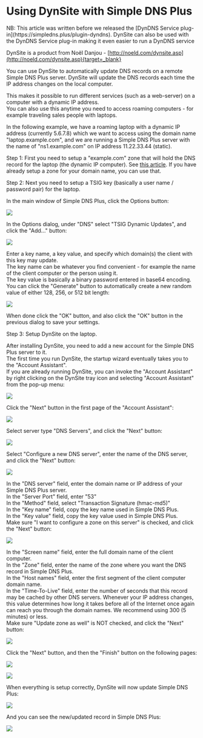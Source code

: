 ﻿---
category: 4
frontpage: false
comments: true
refs: 35,125,80,40,173
created-utc: 2019-01-01
modified-utc: 2019-01-01
---
# Using DynSite with Simple DNS Plus

<div class="yellowbox">NB: This article was written before we released the [DynDNS Service plug-in](https://simpledns.plus/plugin-dyndns).  
DynSite can also be used with the DynDNS Service plug-in making it even easier to run a DynDNS service</div>

DynSite is a product from Noël Danjou - [http://noeld.com/dynsite.asp](http://noeld.com/dynsite.asp){target=_blank}

You can use DynSite to automatically update DNS records on a remote Simple DNS Plus server. DynSite will update the DNS records each time the IP address changes on the local computer.

This makes it possible to run different services (such as a web-server) on a computer with a dynamic IP address.  
You can also use this anytime you need to access roaming computers - for example traveling sales people with laptops.

In the following example, we have a roaming laptop with a dynamic IP address (currently 5.6.7.8) which we want to access using the domain name "laptop.example.com", and we are running a Simple DNS Plus server with the name of "ns1.example.com" on IP address 11.22.33.44 (static).

Step 1: First you need to setup a "example.com" zone that will hold the DNS record for the laptop (the dynamic IP computer). See [this article](/kb/4/basic-dns-server-configuration-example). If you have already setup a zone for your domain name, you can use that.

Step 2: Next you need to setup a TSIG key (basically a user name / password pair) for the laptop.

In the main window of Simple DNS Plus, click the Options button:

![](img/127/1.png)

In the Options dialog, under "DNS" select "TSIG Dynamic Updates", and click the "Add..." button:

![](img/127/2.png)

Enter a key name, a key value, and specify which domain(s) the client with this key may update.  
The key name can be whatever you find convenient - for example the name of the client computer or the person using it.  
The key value is basically a binary password entered in base64 encoding. You can click the "Generate" button to automatically create a new random value of either 128, 256, or 512 bit length:

![](img/127/3.png)

When done click the "OK" button, and also click the "OK" button in the previous dialog to save your settings.

Step 3: Setup DynSite on the laptop.

After installing DynSite, you need to add a new account for the Simple DNS Plus server to it.  
The first time you run DynSite, the startup wizard eventually takes you to the "Account Assistant".  
If you are already running DynSite, you can invoke the "Account Assistant" by right clicking on the DynSite tray icon and selecting "Account Assistant" from the pop-up menu:

![](img/127/4.png)

Click the "Next" button in the first page of the "Account Assistant":

![](img/127/5.png)

Select server type "DNS Servers", and click the "Next" button:

![](img/127/6.png)

Select "Configure a new DNS server", enter the name of the DNS server, and click the "Next" button:

![](img/127/7.png)

In the "DNS server" field, enter the domain name or IP address of your Simple DNS Plus server.  
In the "Server Port" field, enter "53"  
In the "Method" field, select "Transaction Signature (hmac-md5)"  
In the "Key name" field, copy the key name used in Simple DNS Plus.  
In the "Key value" field, copy the key value used in Simple DNS Plus.  
Make sure "I want to configure a zone on this server" is checked, and click the "Next" button:

![](img/127/8.png)

In the "Screen name" field, enter the full domain name of the client computer.  
In the "Zone" field, enter the name of the zone where you want the DNS record in Simple DNS Plus.  
In the "Host names" field, enter the first segment of the client computer domain name.  
In the "Time-To-Live" field, enter the number of seconds that this record may be cached by other DNS servers. Whenever your IP address changes, this value determines how long it takes before all of the Internet once again can reach you through the domain names. We recommend using 300 (5 minutes) or less.  
Make sure "Update zone as well" is NOT checked, and click the "Next" button:

![](img/127/9.png)

Click the "Next" button, and then the "Finish" button on the following pages:

![](img/127/10.png)

![](img/127/11.png)

When everything is setup correctly, DynSite will now update Simple DNS Plus:

![](img/127/12.png)

And you can see the new/updated record in Simple DNS Plus:

![](img/127/13.png)

